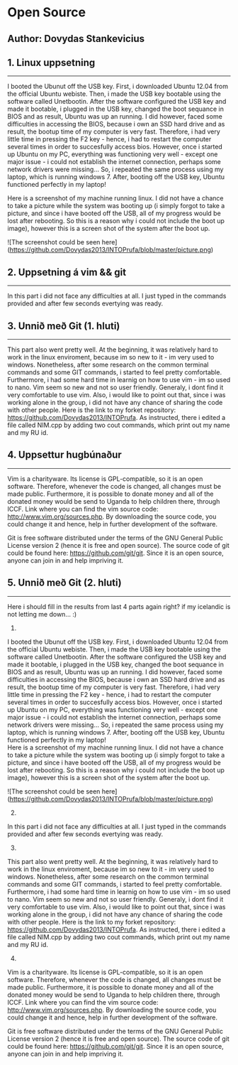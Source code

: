 Open Source
===========


Author: Dovydas Stankevicius
----------------------------


## 1. Linux uppsetning
----------------------

I booted the Ubunut off the USB key. First, i downloaded Ubuntu 12.04 from the official Ubuntu webiste. Then, i made the USB key bootable using the software called Unetbootin. After the software configured the USB key and made it bootable, i plugged in the USB key, changed the boot sequance in BIOS and as result, Ubuntu was up an running. I did however, faced some difficulties in accessing the BIOS, because i own an SSD hard drive and as result, the bootup time of my computer is very fast. Therefore, i had very little time in pressing the F2 key - hence, i had to restart the computer several times in order to succesfully access bios. However, once i started up Ubuntu on my PC, everything was functioning very well - except one major issue -  i could not establish the internet connection, perhaps some network drivers were missing... So, i repeated the same process using my laptop, which is running windows 7. After, booting off the USB key, Ubuntu functioned perfectly in my laptop!     

Here is a screenshot of my machine running linux. I did not have a chance to take a picture while the system was booting up (i simply forgot to take a picture, and since i have booted off the USB, all of my progress would be lost after rebooting. So this is a reason why i could not include the boot up image), however this is a screen shot of the system after the boot up. 

![The screenshot could be seen here] (https://github.com/Dovydas2013/INTOPrufa/blob/master/picture.png) 

## 2. Uppsetning á vim && git
-----------------------------

In this part i did not face any difficulties at all. I just typed in the commands provided and after few seconds evertying was ready.

## 3. Unnið með Git (1. hluti)
------------------------------

This part also went pretty well. At the beginning, it was relatively hard to work in the linux enviroment, because im so new to it - im very used to windows. Nonetheless, after some research on the common terminal commands and some GIT commands, i started to feel pretty comfortable. Furthermore, i had some hard time in learnig on how to use vim - im so used to nano. Vim seem so new and not so user friendly. Generaly, i dont find it very comfortable to use vim. Also, i would like to point out that, since i was working alone in the group, i did not have any chance of sharing the code with other people. Here is the link to my forket repository: https://github.com/Dovydas2013/INTOPrufa. As instructed, there i edited a file called NIM.cpp by adding two cout commands, which print out my name and my RU id. 

## 4. Uppsettur hugbúnaður
--------------------------

Vim is a charityware. Its license is GPL-compatible, so it is an open software. Therefore, whenever the code is changed, all changes must be made public. Furthermore, it is possible to donate money and all of the donated money would be send to Uganda to help children there, through ICCF. Link where you can find the vim source code: http://www.vim.org/sources.php. By downloading the source code, you could change it and hence, help in further development of the software. 

Git is free software distributed under the terms of the GNU General Public License version 2 (hence it is free and open source). The source code of git could be found here: https://github.com/git/git. Since it is an open source, anyone can join in and help impriving it.

## 5. Unnið með Git (2. hluti)
-----------------------------

Here i should fill in the results from last 4 parts again right? if my icelandic is not letting me down... :)

1.
I booted the Ubunut off the USB key. First, i downloaded Ubuntu 12.04 from the official Ubuntu webiste. Then, i made the USB key bootable using the software called Unetbootin. After the software configured the USB key and made it bootable, i plugged in the USB key, changed the boot sequance in BIOS and as result, Ubuntu was up an running. I did however, faced some difficulties in accessing the BIOS, because i own an SSD hard drive and as result, the bootup time of my computer is very fast. Therefore, i had very little time in pressing the F2 key - hence, i had to restart the computer several times in order to succesfully access bios. However, once i started up Ubuntu on my PC, everything was functioning very well - except one major issue -  i could not establish the internet connection, perhaps some network drivers were missing... So, i repeated the same process using my laptop, which is running windows 7. After, booting off the USB key, Ubuntu functioned perfectly in my laptop!  
Here is a screenshot of my machine running linux. I did not have a chance to take a picture while the system was booting up (i simply forgot to take a picture, and since i have booted off the USB, all of my progress would be lost after rebooting. So this is a reason why i could not include the boot up image), however this is a screen shot of the system after the boot up. 

![The screenshot could be seen here] (https://github.com/Dovydas2013/INTOPrufa/blob/master/picture.png)
    
2.
In this part i did not face any difficulties at all. I just typed in the commands provided and after few seconds evertying was ready.

3.
This part also went pretty well. At the beginning, it was relatively hard to work in the linux enviroment, because im so new to it - im very used to windows. Nonetheless, after some research on the common terminal commands and some GIT commands, i started to feel pretty comfortable. Furthermore, i had some hard time in learnig on how to use vim - im so used to nano. Vim seem so new and not so user friendly. Generaly, i dont find it very comfortable to use vim. Also, i would like to point out that, since i was working alone in the group, i did not have any chance of sharing the code with other people. Here is the link to my forket repository: https://github.com/Dovydas2013/INTOPrufa. As instructed, there i edited a file called NIM.cpp by adding two cout commands, which print out my name and my RU id.

4.
Vim is a charityware. Its license is GPL-compatible, so it is an open software. Therefore, whenever the code is changed, all changes must be made public. Furthermore, it is possible to donate money and all of the donated money would be send to Uganda to help children there, through ICCF. Link where you can find the vim source code: http://www.vim.org/sources.php. By downloading the source code, you could change it and hence, help in further development of the software.

Git is free software distributed under the terms of the GNU General Public License version 2 (hence it is free and open source). The source code of git could be found here: https://github.com/git/git. Since it is an open source, anyone can join in and help impriving it.

